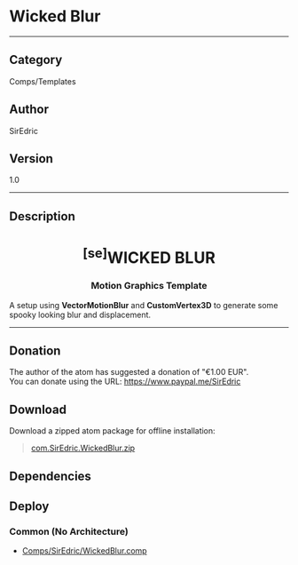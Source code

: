 # Wicked Blur
___

## Category
Comps/Templates

## Author
SirEdric

## Version
1.0

___

## Description
<h1 align="center"><sup>&#91;se&#93;</sup>WICKED BLUR</h1>

<h3 align="center">Motion Graphics Template</h3>

<p>A setup using <b>VectorMotionBlur</b> and <b>CustomVertex3D</b> to generate some spooky looking blur and displacement.</p>

___

## Donation
The author of the atom has suggested a donation of "€1.00 EUR".  
You can donate using the URL: <a href="https://www.paypal.me/SirEdric">https://www.paypal.me/SirEdric</a>
## Download

Download a zipped atom package for offline installation:
> [com.SirEdric.WickedBlur.zip](https://gitlab.com/WeSuckLess/Reactor/-/archive/master/Reactor-master.zip?path=Atoms/com.SirEdric.WickedBlur)  

## Dependencies

## Deploy

### Common (No Architecture)

<ul>
<li><a href="https://gitlab.com/WeSuckLess/Reactor/-/blob/master/Atoms/com.SirEdric.WickedBlur/Comps/SirEdric/WickedBlur.comp?ref_type=heads">Comps/SirEdric/WickedBlur.comp</a></li>
</ul>
